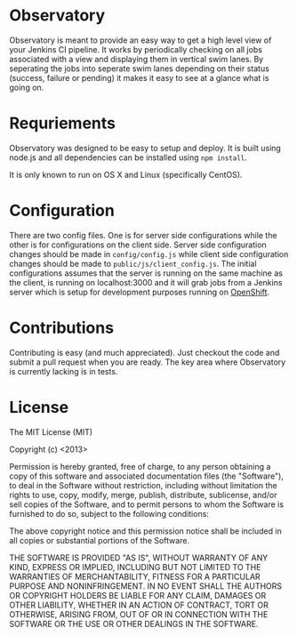 Observatory
============

Observatory is meant to provide an easy way to get a high level view of your Jenkins CI pipeline.  It works by periodically checking on all jobs associated with a view and displaying them in vertical swim lanes.  By seperating the jobs into seperate swim lanes depending on their status (success, failure or pending) it makes it easy to see at a glance what is going on.

Requriements
============

Observatory was designed to be easy to setup and deploy.  It is built using node.js and all dependencies can be installed using `npm install`.

It is only known to run on OS X and Linux (specifically CentOS).

Configuration
=============

There are two config files.  One is for server side configurations while the other is for configurations on the client side.  Server side configuration changes should be made in `config/config.js` while client side configuration changes should be made to `public/js/client_config.js`.  The initial configurations assumes that the server is running on the same machine as the client, is running on localhost:3000 and it will grab jobs from a Jenkins server which is setup for development purposes running on [OpenShift](https://www.openshift.com/).

Contributions
=============

Contributing is easy (and much appreciated).  Just checkout the code and submit a pull request when you are ready.  The key area where Observatory is currently lacking is in tests.

License
=======
The MIT License (MIT)

Copyright (c) <2013> <Edward Smith>

Permission is hereby granted, free of charge, to any person obtaining a copy
of this software and associated documentation files (the "Software"), to deal
in the Software without restriction, including without limitation the rights
to use, copy, modify, merge, publish, distribute, sublicense, and/or sell
copies of the Software, and to permit persons to whom the Software is
furnished to do so, subject to the following conditions:

The above copyright notice and this permission notice shall be included in
all copies or substantial portions of the Software.

THE SOFTWARE IS PROVIDED "AS IS", WITHOUT WARRANTY OF ANY KIND, EXPRESS OR
IMPLIED, INCLUDING BUT NOT LIMITED TO THE WARRANTIES OF MERCHANTABILITY,
FITNESS FOR A PARTICULAR PURPOSE AND NONINFRINGEMENT. IN NO EVENT SHALL THE
AUTHORS OR COPYRIGHT HOLDERS BE LIABLE FOR ANY CLAIM, DAMAGES OR OTHER
LIABILITY, WHETHER IN AN ACTION OF CONTRACT, TORT OR OTHERWISE, ARISING FROM,
OUT OF OR IN CONNECTION WITH THE SOFTWARE OR THE USE OR OTHER DEALINGS IN
THE SOFTWARE.
